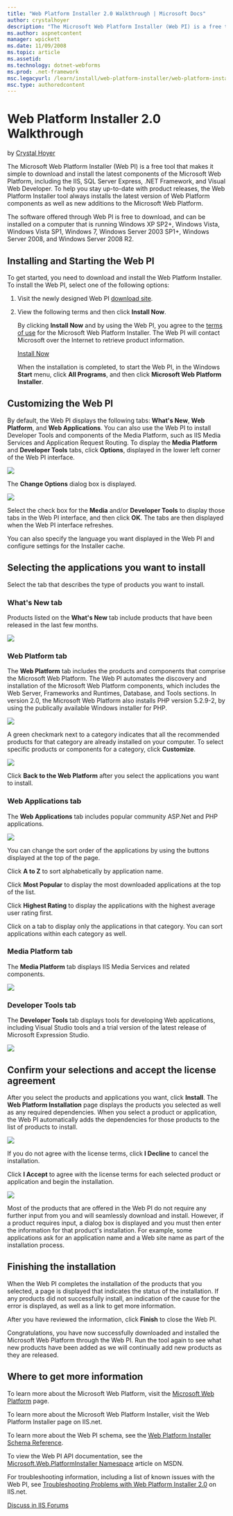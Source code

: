 ```yaml
---
title: "Web Platform Installer 2.0 Walkthrough | Microsoft Docs"
author: crystalhoyer
description: "The Microsoft Web Platform Installer (Web PI) is a free tool that makes it simple to download and install the latest components of the Microsoft Web Platform..."
ms.author: aspnetcontent
manager: wpickett
ms.date: 11/09/2008
ms.topic: article
ms.assetid: 
ms.technology: dotnet-webforms
ms.prod: .net-framework
msc.legacyurl: /learn/install/web-platform-installer/web-platform-installer-20-walkthrough
msc.type: authoredcontent
---
```

Web Platform Installer 2.0 Walkthrough
====================
by [Crystal Hoyer](https://github.com/crystalhoyer)

The Microsoft Web Platform Installer (Web PI) is a free tool that makes it simple to download and install the latest components of the Microsoft Web Platform, including the IIS, SQL Server Express, .NET Framework, and Visual Web Developer. To help you stay up-to-date with product releases, the Web Platform Installer tool always installs the latest version of Web Platform components as well as new additions to the Microsoft Web Platform.

The software offered through Web PI is free to download, and can be installed on a computer that is running Windows XP SP2+, Windows Vista, Windows Vista SP1, Windows 7, Windows Server 2003 SP1+, Windows Server 2008, and Windows Server 2008 R2.

## Installing and Starting the Web PI

To get started, you need to download and install the Web Platform Installer. To install the Web PI, select one of the following options:

1. Visit the newly designed Web PI [download site](https://www.microsoft.com/web/channel/products/WebPlatformInstaller.aspx "Web PI download").
2. View the following terms and then click **Install Now**.  

    By clicking **Install Now** and by using the Web PI, you agree to the [terms of use](https://go.microsoft.com/?linkid=9546162 "terms of use") for the Microsoft Web Platform Installer. The Web PI will contact Microsoft over the Internet to retrieve product information.

    [Install Now](https://go.microsoft.com/?linkid=9588072 "Install Now")

    When the installation is completed, to start the Web PI, in the Windows **Start** menu, click **All Programs**, and then click **Microsoft Web Platform Installer**.

## Customizing the Web PI

By default, the Web PI displays the following tabs: **What's New**, **Web Platform**, and **Web Applications**. You can also use the Web PI to install Developer Tools and components of the Media Platform, such as IIS Media Services and Application Request Routing. To display the **Media Platform** and **Developer Tools** tabs, click **Options**, displayed in the lower left corner of the Web PI interface.

[![](web-platform-installer-20-walkthrough/_static/image2.png)](web-platform-installer-20-walkthrough/_static/image1.png)

The **Change Options** dialog box is displayed.

[![](web-platform-installer-20-walkthrough/_static/image4.png)](web-platform-installer-20-walkthrough/_static/image3.png)

Select the check box for the **Media** and/or **Developer Tools** to display those tabs in the Web PI interface, and then click **OK**. The tabs are then displayed when the Web PI interface refreshes.

You can also specify the language you want displayed in the Web PI and configure settings for the Installer cache.

## Selecting the applications you want to install

Select the tab that describes the type of products you want to install.

### What's New tab

Products listed on the **What's New** tab include products that have been released in the last few months.

[![](web-platform-installer-20-walkthrough/_static/image6.png)](web-platform-installer-20-walkthrough/_static/image5.png)

### Web Platform tab

The **Web Platform** tab includes the products and components that comprise the Microsoft Web Platform. The Web PI automates the discovery and installation of the Microsoft Web Platform components, which includes the Web Server, Frameworks and Runtimes, Database, and Tools sections. In version 2.0, the Microsoft Web Platform also installs PHP version 5.2.9-2, by using the publically available Windows installer for PHP.

[![](web-platform-installer-20-walkthrough/_static/image8.png)](web-platform-installer-20-walkthrough/_static/image7.png)

A green checkmark next to a category indicates that all the recommended products for that category are already installed on your computer. To select specific products or components for a category, click **Customize**.

[![](web-platform-installer-20-walkthrough/_static/image10.png)](web-platform-installer-20-walkthrough/_static/image9.png)

Click **Back to the Web Platform** after you select the applications you want to install.

### Web Applications tab

The **Web Applications** tab includes popular community ASP.Net and PHP applications.

[![](web-platform-installer-20-walkthrough/_static/image12.png)](web-platform-installer-20-walkthrough/_static/image11.png)

You can change the sort order of the applications by using the buttons displayed at the top of the page.

Click **A to Z** to sort alphabetically by application name.

Click **Most Popular** to display the most downloaded applications at the top of the list.

Click **Highest Rating** to display the applications with the highest average user rating first.

Click on a tab to display only the applications in that category. You can sort applications within each category as well.

### Media Platform tab

The **Media Platform** tab displays IIS Media Services and related components.

[![](web-platform-installer-20-walkthrough/_static/image14.png)](web-platform-installer-20-walkthrough/_static/image13.png)

### Developer Tools tab

The **Developer Tools** tab displays tools for developing Web applications, including Visual Studio tools and a trial version of the latest release of Microsoft Expression Studio.

[![](web-platform-installer-20-walkthrough/_static/image16.png)](web-platform-installer-20-walkthrough/_static/image15.png)

## Confirm your selections and accept the license agreement

After you select the products and applications you want, click **Install**. The **Web Platform Installation** page displays the products you selected as well as any required dependencies. When you select a product or application, the Web PI automatically adds the dependencies for those products to the list of products to install.

[![](web-platform-installer-20-walkthrough/_static/image18.png)](web-platform-installer-20-walkthrough/_static/image17.png)

If you do not agree with the license terms, click **I Decline** to cancel the installation.

Click **I Accept** to agree with the license terms for each selected product or application and begin the installation.

[![](web-platform-installer-20-walkthrough/_static/image20.png)](web-platform-installer-20-walkthrough/_static/image19.png)

Most of the products that are offered in the Web PI do not require any further input from you and will seamlessly download and install. However, if a product requires input, a dialog box is displayed and you must then enter the information for that product's installation. For example, some applications ask for an application name and a Web site name as part of the installation process.

## Finishing the installation

When the Web PI completes the installation of the products that you selected, a page is displayed that indicates the status of the installation. If any products did not successfully install, an indication of the cause for the error is displayed, as well as a link to get more information.

After you have reviewed the information, click **Finish** to close the Web PI.

Congratulations, you have now successfully downloaded and installed the Microsoft Web Platform through the Web PI. Run the tool again to see what new products have been added as we will continually add new products as they are released.

## Where to get more information

To learn more about the Microsoft Web Platform, visit the [Microsoft Web Platform](https://www.microsoft.com/web/) page.

To learn more about the Microsoft Web Platform Installer, visit the  Web Platform Installer page on IIS.net.

To learn more about the Web PI schema, see the [Web Platform Installer Schema Reference](https://technet.microsoft.com/en-us/library/ee506569(WS.10).aspx).

To view the Web PI API documentation, see the [Microsoft.Web.PlatformInstaller Namespace](https://msdn.microsoft.com/en-us/library/microsoft.web.platforminstaller.aspx) article on MSDN.

For troubleshooting information, including a list of known issues with the Web PI, see [Troubleshooting Problems with Web Platform Installer 2.0](../../troubleshoot/web-platform-installer-issues/troubleshooting-problems-with-microsoft-web-platform-installer.md) on IIS.net.

[Discuss in IIS Forums](https://forums.iis.net/1155.aspx)